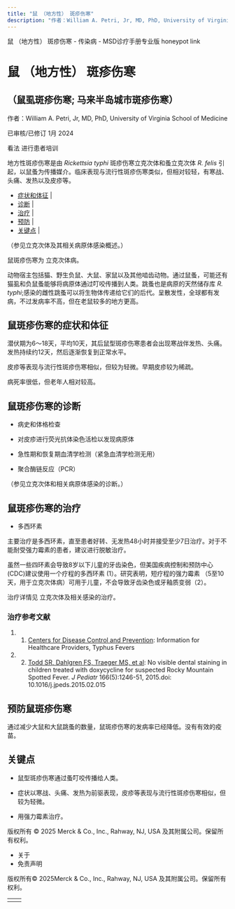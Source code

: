 ```yaml
---
title: "鼠 （地方性） 斑疹伤寒"
description: "作者：William A. Petri, Jr, MD, PhD, University of Virginia School of Medicine"
---
```


﻿鼠 （地方性） 斑疹伤寒 \- 传染病 \- MSD诊疗手册专业版 honeypot link

# 鼠 （地方性） 斑疹伤寒

## （鼠虱斑疹伤寒; 马来半岛城市斑疹伤寒）

作者：William A. Petri, Jr, MD, PhD, University of Virginia School of Medicine

已审核/已修订 1月 2024

看法 进行患者培训

地方性斑疹伤寒是由 _Rickettsia typhi_ 斑疹伤寒立克次体和蚤立克次体 _R. felis_ 引起，以鼠蚤为传播媒介。临床表现与流行性斑疹伤寒类似，但相对较轻，有寒战、头痛、发热以及皮疹等。

- [症状和体征](#症状和体征_v16261797_zh) \|
- [诊断](#诊断_v1009313_zh) \|
- [治疗](#治疗_v1009316_zh) \|
- [预防](#预防_v42290800_zh) \|
- [关键点](#关键点_v29335544_zh) \|

（参见立克次体及其相关病原体感染概述。）

鼠斑疹伤寒为 立克次体病。

动物宿主包括猫、野生负鼠、大鼠、家鼠以及其他啮齿动物。通过鼠蚤，可能还有猫虱和负鼠蚤能够将病原体通过叮咬传播到人类。跳蚤也是病原的天然储存库 _R. typhi_;感染的雌性跳蚤可以将生物体传递给它们的后代。呈散发性，全球都有发病，不过发病率不高，但在老鼠较多的地方更高。

## 鼠斑疹伤寒的症状和体征

潜伏期为6～18天，平均10天，其后鼠型斑疹伤寒患者会出现寒战伴发热、头痛。发热持续约12天，然后逐渐恢复到正常水平。

皮疹等表现与流行性斑疹伤寒相似，但较为轻微。早期皮疹较为稀疏。

病死率很低，但老年人相对较高。

## 鼠斑疹伤寒的诊断

- 病史和体格检查

- 对皮疹进行荧光抗体染色活检以发现病原体

- 急性期和恢复期血清学检测（紧急血清学检测无用）

- 聚合酶链反应（PCR）


（参见立克次体和相关病原体感染的诊断。）

## 鼠斑疹伤寒的治疗

- 多西环素


主要治疗是多西环素，直至患者好转、无发热48小时并接受至少7日治疗。对于不能耐受强力霉素的患者，建议进行脱敏治疗。

虽然一些四环素会导致8岁以下儿童的牙齿染色，但美国疾病控制和预防中心(CDC)建议使用一个疗程的多西环素 (1）。研究表明，短疗程的强力霉素 （5至10天，用于立克次体病）可用于儿童，不会导致牙齿染色或牙釉质变弱（2）。

治疗详情见 立克次体及相关感染的治疗。

### 治疗参考文献

1. 1. [Centers for Disease Control and Prevention](https://www.cdc.gov/typhus/healthcare-providers/index.html): Information for Healthcare Providers, Typhus Fevers

2. 2. [Todd SR, Dahlgren FS, Traeger MS, et al](https://pubmed.ncbi.nlm.nih.gov/25794784/): No visible dental staining in children treated with doxycycline for suspected Rocky Mountain Spotted Fever. _J Pediatr_ 166(5):1246-51, 2015.doi: 10.1016/j.jpeds.2015.02.015


## 预防鼠斑疹伤寒

通过减少大鼠和大鼠跳蚤的数量，鼠斑疹伤寒的发病率已经降低。没有有效的疫苗。

## 关键点

- 鼠型斑疹伤寒通过蚤叮咬传播给人类。

- 症状以寒战、头痛、发热为前驱表现，皮疹等表现与流行性斑疹伤寒相似，但较为轻微。

- 用强力霉素治疗。




版权所有 © 2025
Merck & Co., Inc., Rahway, NJ, USA 及其附属公司。保留所有权利。

- 关于
- 免责声明

版权所有© 2025Merck & Co., Inc., Rahway, NJ, USA 及其附属公司。保留所有权利。

|     |     |
| --- | --- |
|  |  |